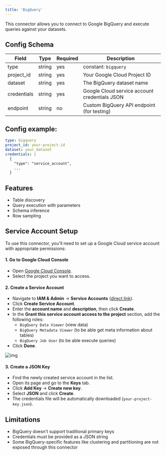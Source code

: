 ```yaml
---
title: 'BigQuery'
---
```


This connector allows you to connect to Google BigQuery and execute queries against your datasets.

## Config Schema

| Field | Type | Required | Description |
|-------|------|----------|-------------|
| type | string | yes | constant: `bigquery` |
| project_id | string | yes | Your Google Cloud Project ID |
| dataset | string | yes | The BigQuery dataset name |
| credentials | string | yes | Google Cloud service account credentials JSON |
| endpoint | string | no | Custom BigQuery API endpoint (for testing) |

## Config example:

```yaml
type: bigquery
project_id: your-project-id
dataset: your_dataset
credentials: |
  {
    "type": "service_account",
    ...
  }
```

## Features

- Table discovery
- Query execution with parameters
- Schema inference
- Row sampling

## Service Account Setup

To use this connector, you'll need to set up a Google Cloud service account with appropriate permissions:

#### 1. Go to Google Cloud Console  
- Open [Google Cloud Console](https://console.cloud.google.com/).  
- Select the project you want to access.  

#### 2. Create a Service Account  
- Navigate to **IAM & Admin** → **Service Accounts** ([direct link](https://console.cloud.google.com/iam-admin/serviceaccounts)).  
- Click **Create Service Account**.  
- Enter the **account name** and **description**, then click **Create**.  
- In the **Grant this service account access to the project** section, add the following roles:  
  - `BigQuery Data Viewer` (view data)  
  - `BigQuery Metadata Viewer` (to be able get meta information about tables)  
  - `BigQuery Job User` (to be able execute queries)  
- Click **Done**. 

![img](../assets/bigquery-permissions.webp)

#### 3. Create a JSON Key  
- Find the newly created service account in the list.  
- Open its page and go to the **Keys** tab.  
- Click **Add Key** → **Create new key**.  
- Select **JSON** and click **Create**.  
- The credentials file will be automatically downloaded (`your-project-key.json`).  

## Limitations

- BigQuery doesn't support traditional primary keys
- Credentials must be provided as a JSON string
- Some BigQuery-specific features like clustering and partitioning are not exposed through this connector

